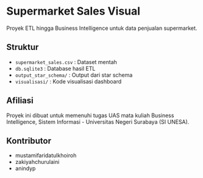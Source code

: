 # Supermarket Sales Visual

Proyek ETL hingga Business Intelligence untuk data penjualan supermarket.

## Struktur
- `supermarket_sales.csv` : Dataset mentah
- `db.sqlite3` : Database hasil ETL
- `output_star_schema/` : Output dari star schema
- `visualisasi/` : Kode visualisasi dashboard

## Afiliasi
Proyek ini dibuat untuk memenuhi tugas UAS mata kuliah Business Intelligence, Sistem Informasi - Universitas Negeri Surabaya (SI UNESA).

## Kontributor
- mustamifaridatulkhoiroh
- zakiyahchurulaini
- anindyp
